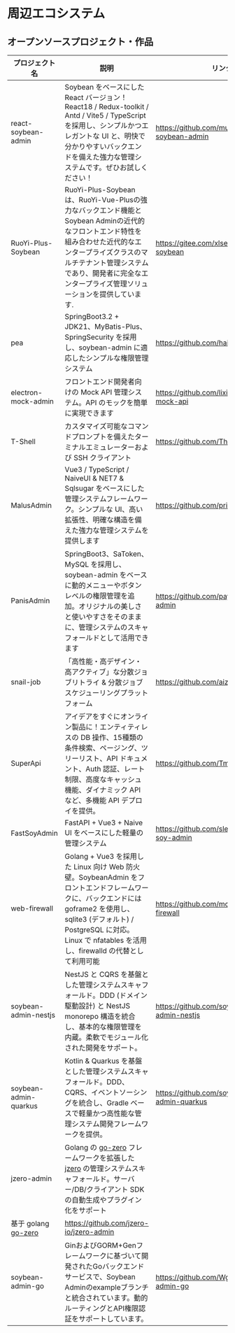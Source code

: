 # 周辺エコシステム

## オープンソースプロジェクト・作品

| プロジェクト名                                              | 説明                                                                                                                                                                                                                                                     | リンク                                             |
| ----------------------------------------------------------- | -------------------------------------------------------------------------------------------------------------------------------------------------------------------------------------------------------------------------------------------------------- | -------------------------------------------------- |
| react-soybean-admin                                         | Soybean をベースにした React バージョン！React18 / Redux-toolkit / Antd / Vite5 / TypeScript を採用し、シンプルかつエレガントな UI と、明快で分かりやすいバックエンドを備えた強力な管理システムです。ぜひお試しください！                                | https://github.com/mufeng889/react-soybean-admin   |
| RuoYi-Plus-Soybean                                          | RuoYi-Plus-Soybeanは、RuoYi-Vue-Plusの強力なバックエンド機能とSoybean Adminの近代的なフロントエンド特性を組み合わせた近代的なエンタープライズクラスのマルチテナント管理システムであり、開発者に完全なエンタープライズ管理ソリューションを提供しています. | https://gitee.com/xlsea/ruoyi-plus-soybean         |
| pea                                                         | SpringBoot3.2 + JDK21、MyBatis-Plus、SpringSecurity を採用し、soybean-admin に適応したシンプルな権限管理システム                                                                                                                                         | https://github.com/haitang1894/pea                 |
| electron-mock-admin                                         | フロントエンド開発者向けの Mock API 管理システム。API のモックを簡単に実現できます                                                                                                                                                                       | https://github.com/lixin59/electron-mock-api       |
| T-Shell                                                     | カスタマイズ可能なコマンドプロンプトを備えたターミナルエミュレーターおよび SSH クライアント                                                                                                                                                              | https://github.com/TheBlindM/T-Shell               |
| MalusAdmin                                                  | Vue3 / TypeScript / NaiveUI & NET7 & Sqlsugar をベースにした管理システムフレームワーク。シンプルな UI、高い拡張性、明確な構造を備えた強力な管理システムを提供します                                                                                      | https://github.com/pridejoy/MalusAdmin             |
| PanisAdmin                                                  | SpringBoot3、SaToken、MySQL を採用し、soybean-admin をベースに動的メニューやボタンレベルの権限管理を追加。オリジナルの美しさと使いやすさをそのままに、管理システムのスキャフォールドとして活用できます                                                   | https://github.com/paynezhuang/panis-admin         |
| snail-job                                                   | 「高性能・高デザイン・高アクティブ」な分散ジョブリトライ & 分散ジョブスケジューリングプラットフォーム                                                                                                                                                    | https://github.com/aizuda/snail-job                |
| SuperApi                                                    | アイデアをすぐにオンライン製品に！エンティティレスの DB 操作、15種類の条件検索、ページング、ツリーリスト、API ドキュメント、Auth 認証、レート制限、高度なキャッシュ機能、ダイナミック API など、多機能 API デプロイを提供。                              | https://github.com/TmmTop/SuperApi                 |
| FastSoyAdmin                                                | FastAPI + Vue3 + Naive UI をベースにした軽量の管理システム                                                                                                                                                                                               | https://github.com/sleep1223/fast-soy-admin        |
| web-firewall                                                | Golang + Vue3 を採用した Linux 向け Web 防火壁。SoybeanAdmin をフロントエンドフレームワークに、バックエンドには goframe2 を使用し、sqlite3 (デフォルト) / PostgreSQL に対応。Linux で nfatables を活用し、firewalld の代替として利用可能                 | https://github.com/moreKing/web-firewall           |
| soybean-admin-nestjs                                        | NestJS と CQRS を基盤とした管理システムスキャフォールド。DDD (ドメイン駆動設計) と NestJS monorepo 構造を統合し、基本的な権限管理を内蔵。柔軟でモジュール化された開発をサポート。                                                                        | https://github.com/soybeanjs/soybean-admin-nestjs  |
| soybean-admin-quarkus                                       | Kotlin & Quarkus を基盤とした管理システムスキャフォールド。DDD、CQRS、イベントソーシングを統合し、Gradle ベースで軽量かつ高性能な管理システム開発フレームワークを提供。                                                                                  | https://github.com/soybeanjs/soybean-admin-quarkus |
| jzero-admin                                                 | Golang の [go-zero](https://github.com/zeromicro/go-zero) フレームワークを拡張した [jzero](https://github.com/jzero-io/jzero) の管理システムスキャフォールド。サーバー/DB/クライアント SDK の自動生成やプラグイン化をサポート                            |
| 基于 golang [go-zero](https://github.com/zeromicro/go-zero) | https://github.com/jzero-io/jzero-admin                                                                                                                                                                                                                  |
| soybean-admin-go                                            | GinおよびGORM+Genフレームワークに基づいて開発されたGoバックエンドサービスで、Soybean Adminのexampleブランチと統合されています。動的ルーティングとAPI権限認証をサポートしています。                                                                       | https://github.com/WgoW/soybean-admin-go           |
